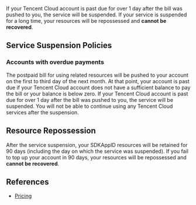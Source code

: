 If your Tencent Cloud account is past due for over 1 day after the bill was pushed to you, the service will be suspended. If your service is suspended for a long time, your resources will be repossessed and **cannot be recovered**.


## Service Suspension Policies



### Accounts with overdue payments
The postpaid bill for using related resources will be pushed to your account on the first to third day of the next month. At that point, your account is past due if your Tencent Cloud account does not have a sufficient balance to pay the bill or your balance is below zero. If your Tencent Cloud account is past due for over 1 day after the bill was pushed to you, the service will be suspended. You will not be able to continue using any Tencent Cloud services after the suspension.

## Resource Repossession
After the service suspension, your SDKAppID resources will be retained for 90 days (including the day on which the service was suspended). If you fail to top up your account in 90 days, your resources will be repossessed and **cannot be recovered**.

## References
- [Pricing](https://intl.cloud.tencent.com/zh/document/product/1047/34350)
